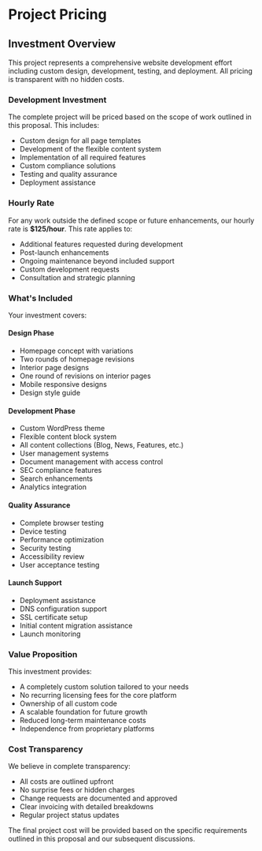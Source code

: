# Project Pricing

## Investment Overview

This project represents a comprehensive website development effort including custom design, development, testing, and deployment. All pricing is transparent with no hidden costs.

### Development Investment

The complete project will be priced based on the scope of work outlined in this proposal. This includes:

- Custom design for all page templates
- Development of the flexible content system
- Implementation of all required features
- Custom compliance solutions
- Testing and quality assurance
- Deployment assistance

### Hourly Rate

For any work outside the defined scope or future enhancements, our hourly rate is **$125/hour**. This rate applies to:

- Additional features requested during development
- Post-launch enhancements
- Ongoing maintenance beyond included support
- Custom development requests
- Consultation and strategic planning

### What's Included

Your investment covers:

#### Design Phase
- Homepage concept with variations
- Two rounds of homepage revisions
- Interior page designs
- One round of revisions on interior pages
- Mobile responsive designs
- Design style guide

#### Development Phase
- Custom WordPress theme
- Flexible content block system
- All content collections (Blog, News, Features, etc.)
- User management systems
- Document management with access control
- SEC compliance features
- Search enhancements
- Analytics integration

#### Quality Assurance
- Complete browser testing
- Device testing
- Performance optimization
- Security testing
- Accessibility review
- User acceptance testing

#### Launch Support
- Deployment assistance
- DNS configuration support
- SSL certificate setup
- Initial content migration assistance
- Launch monitoring

### Value Proposition

This investment provides:

- A completely custom solution tailored to your needs
- No recurring licensing fees for the core platform
- Ownership of all custom code
- A scalable foundation for future growth
- Reduced long-term maintenance costs
- Independence from proprietary platforms

### Cost Transparency

We believe in complete transparency:

- All costs are outlined upfront
- No surprise fees or hidden charges
- Change requests are documented and approved
- Clear invoicing with detailed breakdowns
- Regular project status updates

The final project cost will be provided based on the specific requirements outlined in this proposal and our subsequent discussions.
